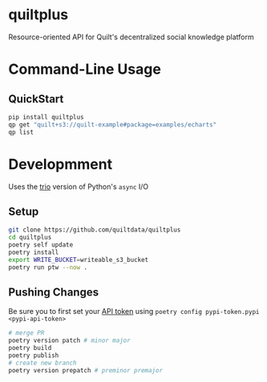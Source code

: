 # quiltplus
Resource-oriented API for Quilt's decentralized social knowledge platform

# Command-Line Usage

## QuickStart
```bash
pip install quiltplus
qp get "quilt+s3://quilt-example#package=examples/echarts"
qp list
```


# Developmment

Uses the [trio](https://trio.readthedocs.io/en/stable/) version of Python's `async` I/O

## Setup

```bash
git clone https://github.com/quiltdata/quiltplus
cd quiltplus
poetry self update
poetry install
export WRITE_BUCKET=writeable_s3_bucket
poetry run ptw --now .
```
## Pushing Changes
Be sure you to first set your [API token](https://pypi.org/manage/account/) using `poetry config pypi-token.pypi <pypi-api-token>`

```bash
# merge PR
poetry version patch # minor major
poetry build
poetry publish
# create new branch
poetry version prepatch # preminor premajor
```

